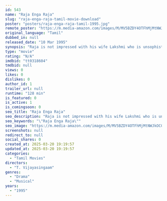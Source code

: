 ```yaml
---
id: 543
name: "Raja Enga Raja"
slug: "raja-enga-raja-tamil-movie-download"
poster: "posters/raja-enga-raja-tamil-1995.jpg"
remote_poster: "https://m.media-amazon.com/images/M/MV5BZDY4OTFhMjMtNWJkOC00YWY2LWExMWUtMTQ0OTEyNjBkMTZjXkEyXkFqcGc@._V1_SX300.jpg"
original_language: "Tamil"
dubbed_in: null
released_date: "10 Mar 1995"
synopsis: "Raja is not impressed with his wife Lakshmi who is unsophisticated. He abandons her and moves to Delhi. Lakshmi then decides to improve her lifestyle and become educated and suave."
type: "movie"
rating: "N/A"
imdbid: "tt0318604"
tmdbid: null
views: 0
likes: 0
dislikes: 0
author_id: 1
trailer_url: null
runtime: "128 min"
is_featured: 0
is_active: 1
is_comingsoon: 0
seo_title: "Raja Enga Raja"
seo_description: "Raja is not impressed with his wife Lakshmi who is unsophisticated. He abandons her and moves to Delhi. Lakshmi then decides to improve her lifestyle and become educated and suave."
seo_keywords: "\"Raja Enga Raja\""
seo_image: "https://m.media-amazon.com/images/M/MV5BZDY4OTFhMjMtNWJkOC00YWY2LWExMWUtMTQ0OTEyNjBkMTZjXkEyXkFqcGc@._V1_SX300.jpg"
screenshots: null
redirect_to: null
social_shares: 0
created_at: 2025-03-20 19:19:57
updated_at: 2025-03-20 19:19:57
categories:
  - "Tamil Movies"
directors:
  - "T. Vijayasingaam"
genres:
  - "Drama"
  - "Musical"
years:
  - "1995"
---
```

